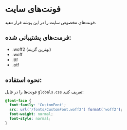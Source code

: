 # فونت‌های سایت

فونت‌های مخصوص سایت را در این پوشه قرار دهید.

## فرمت‌های پشتیبانی شده:
- .woff2 (بهترین گزینه)
- .woff
- .ttf
- .otf

## نحوه استفاده:
فونت‌ها را در فایل `globals.css` تعریف کنید:

```css
@font-face {
  font-family: 'CustomFont';
  src: url('/fonts/CustomFont.woff2') format('woff2');
  font-weight: normal;
  font-style: normal;
}
```